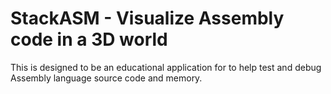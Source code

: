 # StackASM - Visualize Assembly code in a 3D world

This is designed to be an educational application for to help test and debug Assembly language source code and memory.
